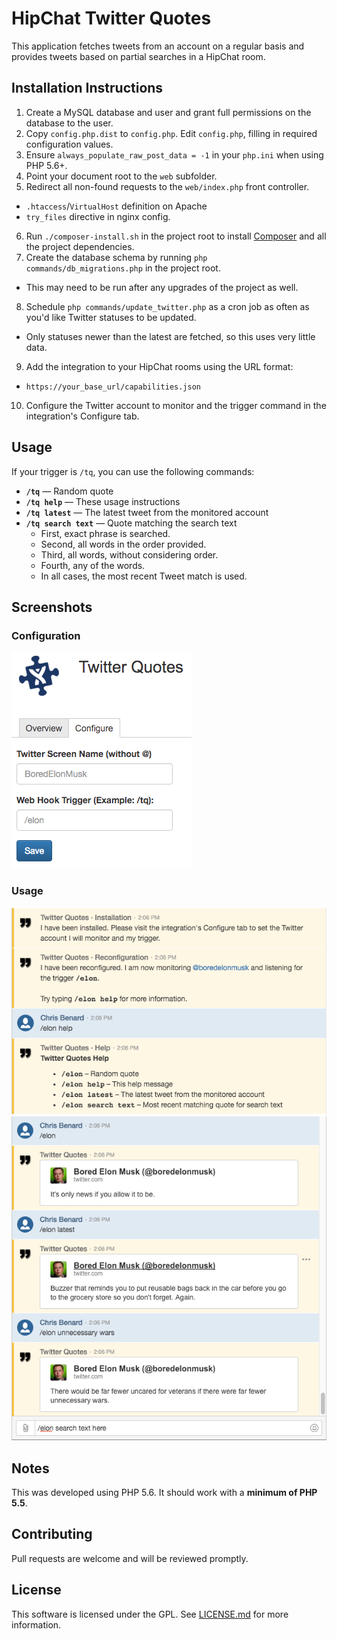 # HipChat Twitter Quotes
This application fetches tweets from an account on a regular basis and provides tweets based on partial searches in a HipChat room.

## Installation Instructions
1. Create a MySQL database and user and grant full permissions on the database to the user.
2. Copy `config.php.dist` to `config.php`. Edit `config.php`, filling in required configuration values.
3. Ensure `always_populate_raw_post_data = -1` in your `php.ini` when using PHP 5.6+.
4. Point your document root to the `web` subfolder.
5. Redirect all non-found requests to the `web/index.php` front controller.
  * `.htaccess`/`VirtualHost` definition on Apache
  * `try_files` directive in nginx config.
6. Run `./composer-install.sh` in the project root to install [Composer](https://getcomposer.org) and all the project dependencies.
7. Create the database schema by running `php commands/db_migrations.php` in the project root.
  * This may need to be run after any upgrades of the project as well.
8. Schedule `php commands/update_twitter.php` as a cron job as often as you'd like Twitter statuses to be updated.
  * Only statuses newer than the latest are fetched, so this uses very little data.
9. Add the integration to your HipChat rooms using the URL format:
  * `https://your_base_url/capabilities.json`
10. Configure the Twitter account to monitor and the trigger command in the integration's Configure tab.

## Usage
If your trigger is `/tq`, you can use the following commands:
* **`/tq`** &mdash; Random quote
* **`/tq help`** &mdash; These usage instructions
* **`/tq latest`** &mdash; The latest tweet from the monitored account
* **`/tq search text`** &mdash; Quote matching the search text
  * First, exact phrase is searched.
  * Second, all words in the order provided.
  * Third, all words, without considering order.
  * Fourth, any of the words.
  * In all cases, the most recent Tweet match is used.

## Screenshots

### Configuration
![Configuring](https://raw.githubusercontent.com/cbenard/hipchat-twitter-quotes/master/web/assets/images/twitterquotes-screenshot-configure.png)

### Usage
![Usage 1](https://raw.githubusercontent.com/cbenard/hipchat-twitter-quotes/master/web/assets/images/twitterquotes-screenshot-usage-1.png)
![Usage 2](https://raw.githubusercontent.com/cbenard/hipchat-twitter-quotes/master/web/assets/images/twitterquotes-screenshot-usage-2.png)

## Notes
This was developed using PHP 5.6. It should work with a **minimum of PHP 5.5**.

## Contributing
Pull requests are welcome and will be reviewed promptly.

## License
This software is licensed under the GPL. See [LICENSE.md](LICENSE.md) for more information.

